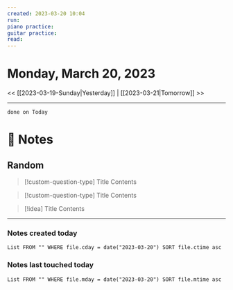 ```yaml
---
created: 2023-03-20 10:04
run: 
piano practice: 
guitar practice: 
read: 
---
```



# Monday, March 20, 2023

<< [[2023-03-19-Sunday|Yesterday]] | [[2023-03-21|Tomorrow]] >>

---
```tasks
done on Today
```



# 📝 Notes

## Random


> [!custom-question-type] Title
> Contents


> [!custom-question-type] Title
> Contents


> [!idea] Title
> Contents




---
### Notes created today
```dataview
List FROM "" WHERE file.cday = date("2023-03-20") SORT file.ctime asc
```

### Notes last touched today
```dataview
List FROM "" WHERE file.mday = date("2023-03-20") SORT file.mtime asc
```